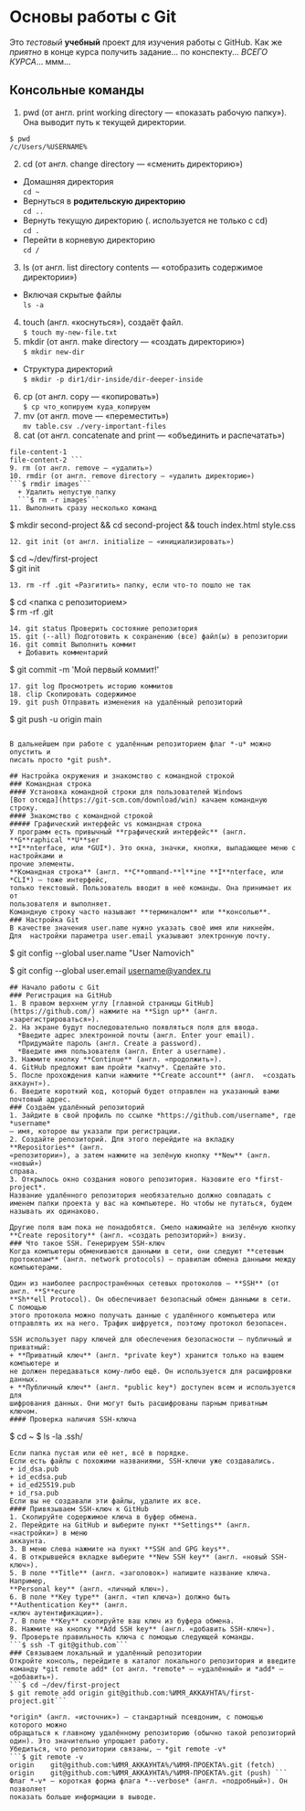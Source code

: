 # Основы работы с Git
Это _тестовый_ **учебный** проект для изучения работы с GitHub.
Как же *приятно* в конце курса получить задание... по конспекту... _ВСЕГО КУРСА_... ммм...
## Консольные команды
1. pwd (от англ. print working directory — «показать рабочую папку»). Она выводит путь к текущей директории.   
```
$ pwd
/c/Users/%USERNAME%
```
2. cd (от англ. change directory — «сменить директорию»)
  + Домашняя директория  
  ```cd ~```  
  + Вернуться в **родительскую директорию**  
  ```cd ..```  
  + Вернуть текущую директорию (. используется не только с cd)  
  ```cd .```  
  + Перейти в корневую директорию    
  ```cd /```
3. ls (от англ. list directory contents — «отобразить содержимое директории»)  
  + Включая скрытые файлы  
  ```ls -a```
4. touch (англ. «коснуться»), создаёт файл.  
```$ touch my-new-file.txt```
5. mkdir (от англ. make directory — «создать директорию»)  
```$ mkdir new-dir```
  + Cтруктура директорий    
  ```$ mkdir -p dir1/dir-inside/dir-deeper-inside```
6. cp (от англ. copy — «копировать»)  
```$ cp что_копируем куда_копируем```
7. mv (от англ. move — «переместить»)  
```mv table.csv ./very-important-files```
8. cat (от англ. concatenate and print — «объединить и распечатать»)  
```$ cat myfile.txt  
file-content-1  
file-content-2 ```
9. rm (от англ. remove — «удалить») 
10. rmdir (от англ. remove directory — «удалить директорию»)  
```$ rmdir images```
  + Удалить непустую папку  
  ```$ rm -r images```
11. Выполнить сразу несколько команд  
```
$ mkdir second-project && cd second-project && touch index.html style.css
```
12. git init (от англ. initialize — «инициализировать»)  
```
$ cd ~/dev/first-project  
$ git init
```
13. rm -rf .git «Разгитить» папку, если что-то пошло не так  
```
$ cd <папка с репозиторием>  
$ rm -rf .git
```
14. git status Проверить состояние репозитория
15. git (--all) Подготовить к сохранению (все) файл(ы) в репозитории
16. git commit Выполнить коммит  
  + Добавить комментарий  
  ```
  $ git commit -m 'Мой первый коммит!'
  ```
17. git log Просмотреть историю коммитов
18. clip Скопировать содержимое
19. git push Отправить изменения на удалённый репозиторий  
```
$ git push -u origin main
```

В дальнейшем при работе с удалённым репозиторием флаг *-u* можно опустить и 
писать просто *git push*.

## Настройка окружения и знакомство с командной строкой
### Командная строка
#### Установка командной строки для пользователей Windows
[Вот отсюда](https://git-scm.com/download/win) качаем командную строку.
#### Знакомство с командной строкой
##### Графический интерфейс vs командная строка
У программ есть привычный **графический интерфейс** (англ. **G**raphical **U**ser  
**I**nterface, или *GUI*). Это окна, значки, кнопки, выпадающее меню с настройками и   
прочие элементы.
**Командная строка** (англ. **C**ommand-**l**ine **I**nterface, или *CLI*) — тоже интерфейс,  
только текстовый. Пользователь вводит в неё команды. Она принимает их от  
пользователя и выполняет.  
Командную строку часто называют **терминалом** или **консолью**.
### Настройка Git
В качестве значения user.name нужно указать своё имя или никнейм.  
Для  настройки параметра user.email указывают электронную почту.
```
$ git config --global user.name "User Namovich"

$ git config --global user.email username@yandex.ru
```
## Начало работы с Git
### Регистрация на GitHub
1. В правом верхнем углу [главной страницы GitHub](https://github.com/) нажмите на **Sign up** (англ.  
«зарегистрироваться»).
2. На экране будут последовательно появляться поля для ввода.
  *Введите адрес электронной почты (англ. Enter your email).
  *Придумайте пароль (англ. Create a password).
  *Введите имя пользователя (англ. Enter a username).
3. Нажмите кнопку **Continue** (англ. «продолжить»).
4. GitHub предложит вам пройти *капчу*. Сделайте это.
5. После прохождения капчи нажмите **Create account** (англ.  «создать  
аккаунт»).
6. Введите короткий код, который будет отправлен на указанный вами почтовый адрес.
### Создаём удалённый репозиторий
1. Зайдите в свой профиль по ссылке *https://github.com/username*, где *username*
— имя, которое вы указали при регистрации.
2. Создайте репозиторий. Для этого перейдите на вкладку **Repositories** (англ.  
«репозитории»), а затем нажмите на зелёную кнопку **New** (англ. «новый»)  
справа.
3. Открылось окно создания нового репозитория. Назовите его *first-project*. 
Название удалённого репозитория необязательно должно совпадать с 
именем папки проекта у вас на компьютере. Но чтобы не путаться, будем 
называть их одинаково.

Другие поля вам пока не понадобятся. Смело нажимайте на зелёную кнопку 
**Create repository** (англ. «создать репозиторий») внизу.
### Что такое SSH. Генерируем SSH-ключ
Когда компьютеры обмениваются данными в сети, они следуют **сетевым  
протоколам** (англ. network protocols) — правилам обмена данными между 
компьютерами.

Один из наиболее распространённых сетевых протоколов — **SSH** (от англ. **S**ecure
**Sh**ell Protocol). Он обеспечивает безопасный обмен данными в сети. С помощью
этого протокола можно получать данные с удалённого компьютера или 
отправлять их на него. Трафик шифруется, поэтому протокол безопасен.

SSH использует пару ключей для обеспечения безопасности — публичный и  
приватный: 
+ **Приватный ключ** (англ. *private key*) хранится только на вашем компьютере и  
не должен передаваться кому-либо ещё. Он используется для расшифровки  
данных.
+ **Публичный ключ** (англ. *public key*) доступен всем и используется для 
шифрования данных. Они могут быть расшифрованы парным приватным  
ключом.
#### Проверка наличия SSH-ключа
```
$ cd ~
$ ls -la .ssh/
```
Если папка пустая или её нет, всё в порядке.  
Если есть файлы с похожими названиями, SSH-ключи уже создавались.
+ id_dsa.pub
+ id_ecdsa.pub
+ id_ed25519.pub
+ id_rsa.pub
Если вы не создавали эти файлы, удалите их все.
#### Привязываем SSH-ключ к GitHub
1. Скопируйте содержимое ключа в буфер обмена.
2. Перейдите на GitHub и выберите пункт **Settings** (англ. «настройки») в меню  
аккаунта.
3. В меню слева нажмите на пункт **SSH and GPG keys**.
4. В открывшейся вкладке выберите **New SSH key** (англ. «новый SSH-ключ»).
5. В поле **Title** (англ. «заголовок») напишите название ключа. Например, 
**Personal key** (англ. «личный ключ»).
6. В поле **Key type** (англ. «тип ключа») должно быть **Authentication Key** (англ. 
«ключ аутентификации»).
7. В поле **Key** скопируйте ваш ключ из буфера обмена.
8. Нажмите на кнопку **Add SSH key** (англ. «добавить SSH-ключ»).
9. Проверьте правильность ключа с помощью следующей команды.
```$ ssh -T git@github.com```
### Связываем локальный и удалённый репозитории
Откройте консоль, перейдите в каталог локального репозитория и введите  
команду *git remote add* (от англ. *remote* — «удалённый» и *add* — «добавить»).
```$ cd ~/dev/first-project  
$ git remote add origin git@github.com:%ИМЯ_АККАУНТА%/first-project.git```

*origin* (англ. «источник») — стандартный псевдоним, с помощью которого можно 
обращаться к главному удалённому репозиторию (обычно такой репозиторий 
один). Это значительно упрощает работу.
Убедиться, что репозитории связаны, — *git remote -v*
```$ git remote -v
origin    git@github.com:%ИМЯ_АККАУНТА%/%ИМЯ-ПРОЕКТА%.git (fetch)
origin    git@github.com:%ИМЯ_АККАУНТА%/%ИМЯ-ПРОЕКТА%.git (push) ```
Флаг *-v* — короткая форма флага *--verbose* (англ. «подробный»). Он позволяет 
показать больше информации в выводе.




